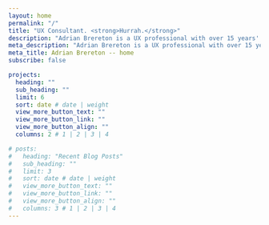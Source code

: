 ```yaml
---
layout: home
permalink: "/"
title: "UX Consultant. <strong>Hurrah.</strong>"
description: "Adrian Brereton is a UX professional with over 15 years' experience desiging and building digital products."
meta_description: "Adrian Brereton is a UX professional with over 15 years' experience desiging and building digital products."
meta_title: Adrian Brereton -- home
subscribe: false

projects:
  heading: ""
  sub_heading: ""
  limit: 6
  sort: date # date | weight
  view_more_button_text: ""
  view_more_button_link: ""
  view_more_button_align: ""
  columns: 2 # 1 | 2 | 3 | 4

# posts:
#   heading: "Recent Blog Posts"
#   sub_heading: ""
#   limit: 3
#   sort: date # date | weight
#   view_more_button_text: ""
#   view_more_button_link: ""
#   view_more_button_align: ""
#   columns: 3 # 1 | 2 | 3 | 4
---
```

